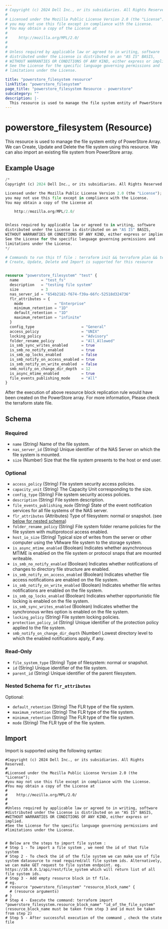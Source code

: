 ```yaml
---
# Copyright (c) 2024 Dell Inc., or its subsidiaries. All Rights Reserved.
# 
# Licensed under the Mozilla Public License Version 2.0 (the "License");
# you may not use this file except in compliance with the License.
# You may obtain a copy of the License at
# 
#     http://mozilla.org/MPL/2.0/
# 
# 
# Unless required by applicable law or agreed to in writing, software
# distributed under the License is distributed on an "AS IS" BASIS,
# WITHOUT WARRANTIES OR CONDITIONS OF ANY KIND, either express or implied.
# See the License for the specific language governing permissions and
# limitations under the License.

title: "powerstore_filesystem resource"
linkTitle: "powerstore_filesystem"
page_title: "powerstore_filesystem Resource - powerstore"
subcategory: ""
description: |-
  This resource is used to manage the file system entity of PowerStore Array. We can Create, Update and Delete the file system using this resource. We can also import an existing file system from PowerStore array.
---
```


# powerstore_filesystem (Resource)

This resource is used to manage the file system entity of PowerStore Array. We can Create, Update and Delete the file system using this resource. We can also import an existing file system from PowerStore array.

## Example Usage

```terraform
/*
Copyright (c) 2024 Dell Inc., or its subsidiaries. All Rights Reserved.

Licensed under the Mozilla Public License Version 2.0 (the "License");
you may not use this file except in compliance with the License.
You may obtain a copy of the License at

    http://mozilla.org/MPL/2.0/


Unless required by applicable law or agreed to in writing, software
distributed under the License is distributed on an "AS IS" BASIS,
WITHOUT WARRANTIES OR CONDITIONS OF ANY KIND, either express or implied.
See the License for the specific language governing permissions and
limitations under the License.
*/

# Commands to run this tf file : terraform init && terraform plan && terraform apply
# Create, Update, Delete and Import is supported for this resource


resource "powerstore_filesystem" "test" {
  name          = "test_fs"
  description   = "testing file system"
  size          = 3
  nas_server_id = "654b2182-f674-f39a-66fc-52518d324736"
  flr_attributes = {
    mode              = "Enterprise"
    minimum_retention = "1D"
    default_retention = "1D"
    maximum_retention = "infinite"
  }
  config_type                     = "General"
  access_policy                   = "UNIX"
  locking_policy                  = "Advisory"
  folder_rename_policy            = "All_Allowed"
  is_smb_sync_writes_enabled      = true
  is_smb_no_notify_enabled        = true
  is_smb_op_locks_enabled         = false
  is_smb_notify_on_access_enabled = true
  is_smb_notify_on_write_enabled  = false
  smb_notify_on_change_dir_depth  = 12
  is_async_mtime_enabled          = true
  file_events_publishing_mode     = "All"
}
```

After the execution of above resource block replication rule would have been created on the PowerStore array. For more information, Please check the terraform state file.

<!-- schema generated by tfplugindocs -->
## Schema

### Required

- `name` (String) Name of the file system.
- `nas_server_id` (String) Unique identifier of the NAS Server on which the file system is mounted.
- `size` (Number) Size that the file system presents to the host or end user.

### Optional

- `access_policy` (String) File system security access policies.
- `capacity_unit` (String) The Capacity Unit corresponding to the size.
- `config_type` (String) File system security access policies.
- `description` (String) File system description.
- `file_events_publishing_mode` (String) State of the event notification services for all file systems of the NAS server.
- `flr_attributes` (Attributes) Type of filesystem: normal or snapshot. (see [below for nested schema](#nestedatt--flr_attributes))
- `folder_rename_policy` (String) File system folder rename policies for the file system with multiprotocol access enabled.
- `host_io_size` (String) Typical size of writes from the server or other computer using the VMware file system to the storage system.
- `is_async_mtime_enabled` (Boolean) Indicates whether asynchronous MTIME is enabled on the file system or protocol snaps that are mounted writeable.
- `is_smb_no_notify_enabled` (Boolean) Indicates whether notifications of changes to directory file structure are enabled.
- `is_smb_notify_on_access_enabled` (Boolean) Indicates whether file access notifications are enabled on the file system.
- `is_smb_notify_on_write_enabled` (Boolean) Indicates whether file writes notifications are enabled on the file system.
- `is_smb_op_locks_enabled` (Boolean) Indicates whether opportunistic file locking is enabled on the file system.
- `is_smb_sync_writes_enabled` (Boolean) Indicates whether the synchronous writes option is enabled on the file system.
- `locking_policy` (String) File system locking policies.
- `protection_policy_id` (String) Unique identifier of the protection policy applied to the file system.
- `smb_notify_on_change_dir_depth` (Number) Lowest directory level to which the enabled notifications apply, if any.

### Read-Only

- `file_system_type` (String) Type of filesystem: normal or snapshot.
- `id` (String) Unique identifier of the file system.
- `parent_id` (String) Unique identifier of the parent filesystem.

<a id="nestedatt--flr_attributes"></a>
### Nested Schema for `flr_attributes`

Optional:

- `default_retention` (String) The FLR type of the file system.
- `maximum_retention` (String) The FLR type of the file system.
- `minimum_retention` (String) The FLR type of the file system.
- `mode` (String) The FLR type of the file system.

## Import

Import is supported using the following syntax:

```shell
#Copyright (c) 2024 Dell Inc., or its subsidiaries. All Rights Reserved.
#
#Licensed under the Mozilla Public License Version 2.0 (the "License");
#you may not use this file except in compliance with the License.
#You may obtain a copy of the License at
#
#    http://mozilla.org/MPL/2.0/
#
#
#Unless required by applicable law or agreed to in writing, software
#distributed under the License is distributed on an "AS IS" BASIS,
#WITHOUT WARRANTIES OR CONDITIONS OF ANY KIND, either express or implied.
#See the License for the specific language governing permissions and
#limitations under the License.


# Below are the steps to import file system :
# Step 1 - To import a file system , we need the id of that file system 
# Step 2 - To check the id of the file system we can make use of file system datasource to read required/all file system ids. Alternatively, we can make GET request to file system endpoint. eg. https://10.0.0.1/api/rest/file_system which will return list of all file system ids.
# Step 3 - Add empty resource block in tf file. 
# eg. 
# resource "powerstore_filesystem" "resource_block_name" {
  # (resource arguments)
# }
# Step 4 - Execute the command: terraform import "powerstore_filesystem.resource_block_name" "id_of_the_file_system" (resource_block_name must be taken from step 3 and id must be taken from step 2)
# Step 5 - After successful execution of the command , check the state file
``` 